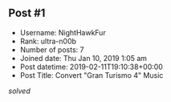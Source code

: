 ## Post #1
- Username: NightHawkFur
- Rank: ultra-n00b
- Number of posts: 7
- Joined date: Thu Jan 10, 2019 1:05 am
- Post datetime: 2019-02-11T19:10:38+00:00
- Post Title: Convert "Gran Turismo 4" Music

*solved*
